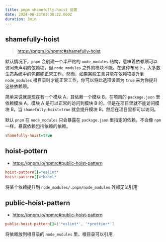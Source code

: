 ```yaml
---
title: pnpm shamefully-hoist 设置
date: 2024-06-23T03:38:22.000Z
duration: 3min
---
```


## shamefully-hoist

> https://pnpm.io/npmrc#shamefully-hoist

默认情况下，`pnpm` 会创建一个半严格的 `node_modules` 结构，意味着依赖项可以访问未声明的依赖项，但 `node_modules` 之外的模块不能。在这种布局下，大多数生态系统中的包都能正常工作。然而，如果某些工具只能在依赖项提升到 `node_modules` 根目录时才能正常工作，你可以将此选项设置为 `true` 来为你提升这些依赖项。

简单来说就是现在有一个模块 A，其依赖一个模块 B，在项目的 `package.json` 里依赖模块 A，模块 A 是可以正常的访问到模块 B 的，但是在项目里就不能访问模块 B，当 `shamefully-hoist=true` 就会提升模块 B，然后在项目里都可以访问。

默认 `pnpm` 在 `node_modules` 只会暴露在 `package.json` 里指定的依赖，不会像 `npm` 一样，暴露依赖包括依赖的依赖。

```ini filename=".npmrc"
shamefully-hoist=true
```

## hoist-pottern

- https://pnpm.io/npmrc#public-hoist-pattern

```ini filename=".npmrc"
hoist-pattern[]=*eslint*
hoist-pattern[]=*babel*
```

将某个依赖提升到 `node_modules/.pnpm/node_modules` 外部无法引用

## public-hoist-pattern

- https://pnpm.io/npmrc#public-hoist-pattern

```ini filename=".npmrc"
public-hoist-pattern[]=['*eslint*', '*prettier*']
```

将依赖放到根目录的 `node_modules` 里，根目录可以引用
